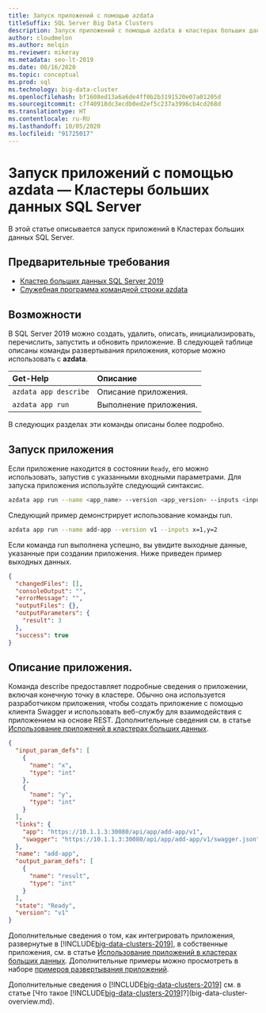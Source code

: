 ```yaml
---
title: Запуск приложений с помощью azdata
titleSuffix: SQL Server Big Data Clusters
description: Запуск приложений с помощью azdata в кластерах больших данных SQL Server 2019.
author: cloudmelon
ms.author: melqin
ms.reviewer: mikeray
ms.metadata: seo-lt-2019
ms.date: 08/16/2020
ms.topic: conceptual
ms.prod: sql
ms.technology: big-data-cluster
ms.openlocfilehash: bf1608ed13a6a6de4ff0b2b3191520e07a01205d
ms.sourcegitcommit: c7f40918dc3ecdb0ed2ef5c237a3996cb4cd268d
ms.translationtype: HT
ms.contentlocale: ru-RU
ms.lasthandoff: 10/05/2020
ms.locfileid: "91725017"
---
```

# <a name="run-apps-with-azdata---sql-server-big-data-clusters"></a>Запуск приложений с помощью azdata — Кластеры больших данных SQL Server

В этой статье описывается запуск приложений в Кластерах больших данных SQL Server.

## <a name="prerequisites"></a>Предварительные требования

- [Кластер больших данных SQL Server 2019](deployment-guidance.md)
- [Служебная программа командной строки azdata](../azdata/install/deploy-install-azdata.md)

## <a name="capabilities"></a>Возможности

В SQL Server 2019 можно создать, удалить, описать, инициализировать, перечислить, запустить и обновить приложение. В следующей таблице описаны команды развертывания приложения, которые можно использовать с **azdata**.

|Get-Help |Описание |
|:---|:---|
|`azdata app describe` | Описание приложения. |
|`azdata app run` | Выполнение приложения. |


В следующих разделах эти команды описаны более подробно.


## <a name="run-an-app"></a>Запуск приложения

Если приложение находится в состоянии `Ready`, его можно использовать, запустив с указанными входными параметрами. Для запуска приложения используйте следующий синтаксис.

```bash
azdata app run --name <app_name> --version <app_version> --inputs <inputs_params>
```

Следующий пример демонстрирует использование команды run.

```bash
azdata app run --name add-app --version v1 --inputs x=1,y=2
```

Если команда run выполнена успешно, вы увидите выходные данные, указанные при создании приложения. Ниже приведен пример выходных данных.

```json
{
  "changedFiles": [],
  "consoleOutput": "",
  "errorMessage": "",
  "outputFiles": {},
  "outputParameters": {
    "result": 3
  },
  "success": true
}
```


## <a name="describe-an-app"></a>Описание приложения.

Команда describe предоставляет подробные сведения о приложении, включая конечную точку в кластере. Обычно она используется разработчиком приложения, чтобы создать приложение с помощью клиента Swagger и использовать веб-службу для взаимодействия с приложением на основе REST. Дополнительные сведения см. в статье [Использование приложений в кластерах больших данных](app-consume.md).

```json
{
  "input_param_defs": [
    {
      "name": "x",
      "type": "int"
    },
    {
      "name": "y",
      "type": "int"
    }
  ],
  "links": {
    "app": "https://10.1.1.3:30080/api/app/add-app/v1",
    "swagger": "https://10.1.1.3:30080/api/app/add-app/v1/swagger.json"
  },
  "name": "add-app",
  "output_param_defs": [
    {
      "name": "result",
      "type": "int"
    }
  ],
  "state": "Ready",
  "version": "v1"
}
```

Дополнительные сведения о том, как интегрировать приложения, развернутые в [!INCLUDE[big-data-clusters-2019](../includes/ssbigdataclusters-ss-nover.md)], в собственные приложения, см. в статье [Использование приложений в кластерах больших данных](app-consume.md). Дополнительные примеры можно просмотреть в наборе [примеров развертывания приложений](https://aka.ms/sql-app-deploy).

Дополнительные сведения о [!INCLUDE[big-data-clusters-2019](../includes/ssbigdataclusters-ss-nover.md)] см. в статье [Что такое [!INCLUDE[big-data-clusters-2019](../includes/ssbigdataclusters-ver15.md)]?](big-data-cluster-overview.md).